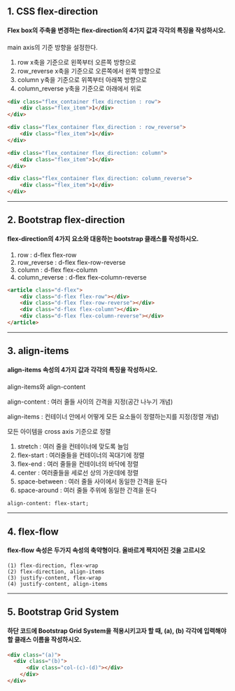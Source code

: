 ## 1. CSS flex-direction

####  Flex box의 주축을 변경하는 flex-direction의 4가지 값과 각각의 특징을 작성하시오.

main axis의 기준 방향을 설정한다. 



1) row  x축을 기준으로 왼쪽부터 오른쪽 방향으로 
2) row_reverse x축을 기준으로 오른쪽에서 왼쪽 방향으로 
3) column y축을 기준으로 위쪽부터 아래쪽 방향으로 
4) column_reverse y축을 기준으로 아래에서 위로

``` html
<div class="flex_container flex direction : row">
    <div class="flex_item">1</div>
</div>
```

``` html
<div class="flex_container flex_direction : row_reverse">
    <div class="flex_item">1</div>
</div>
```

``` html
<div class="flex_container flex_direction: column">
    <div class="flex_item">1</div>
</div>
```

``` html
<div class="flex_container flex_direction: column_reverse">
    <div class="flex_item">1</div>
</div>
```







---



##  2. Bootstrap flex-direction

####  flex-direction의 4가지 요소와 대응하는 bootstrap 클래스를 작성하시오.

1) row  : d-flex flex-row
2) row_reverse  : d-flex flex-row-reverse
3) column : d-flex flex-column
4) column_reverse : d-flex flex-column-reverse

``` html
<article class="d-flex">
    <div class="d-flex flex-row"></div> 
    <div class="d-flex flex-row-reverse"></div> 
    <div class="d-flex flex-column"></div> 
    <div class="d-flex flex-column-reverse"></div> 
</article>
```

-----



## 3.  align-items

####  align-items 속성의 4가지 값과 각각의 특징을 작성하시오.

align-items와 align-content

align-content : 여러 줄들 사이의 간격을 지정(공간 나누기 개념)

align-items : 컨테이너 안에서 어떻게 모든 요소들이 정렬하는지를 지정(정렬 개념)

모든 아이템을 cross axis 기준으로 정렬

1. stretch : 여러 줄을 컨테이너에 맞도록 늘임
2. flex-start : 여러줄들을 컨테이너의 꼭대기에 정렬
3. flex-end : 여러 줄들을 컨테이너의 바닥에 정렬
4. center : 여러줄들을 세로선 상의 가운데에 정렬
5. space-between : 여러 줄들 사이에서 동일한 간격을 둔다
6. space-around : 여러 줄들 주위에 동일한 간격을 둔다  

``` html
align-content: flex-start;
```



---



## 4. flex-flow

####  flex-flow 속성은 두가지 속성의 축약형이다. 올바르게 짝지어진 것을 고르시오

``` 
(1) flex-direction, flex-wrap
(2) flex-direction, align-items
(3) justify-content, flex-wrap
(4) justify-content, align-items
```



---





## 5. Bootstrap Grid System

####  하단 코드에 Bootstrap Grid System을 적용시키고자 할 때, __(a)__, __(b)__ 각각에 입력해야 할 클래스 이름을 작성하시오.

``` html
<div class="(a)">
  <div class="(b)">
      <div class="col-(c)-(d)"></div>
    </div>
</div>
```

